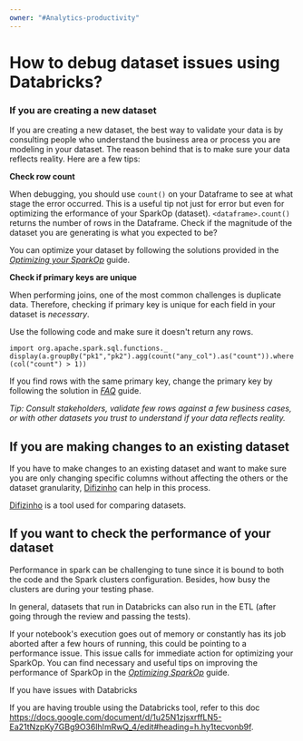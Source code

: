 ```yaml
---
owner: "#Analytics-productivity"
---
```


# How to debug dataset issues using Databricks?

### If you are creating a new dataset

If you are creating a new dataset, the best way to validate your data is by consulting people who understand the business area or process you are modeling in your dataset. The reason behind that is to make sure your data reflects reality. Here are a few tips:

**Check row count**

When debugging, you should use `count()` on your Dataframe to see at what stage the error occurred. This is a useful tip not just for error but even for optimizing the erformance of your SparkOp (dataset).
`<dataframe>.count()` returns the number of rows in the Dataframe.
Check if the magnitude of the dataset you are generating is what you expected to be?

You can optimize your dataset by following the solutions provided in the *[Optimizing your SparkOp](../../data-users/etl_users/optimizing_your_sparkop.md)* guide.

**Check if primary keys are unique**

When performing joins, one of the most common challenges is duplicate data. Therefore, checking if primary key is unique for each field in your dataset is _*necessary*_.

Use the following code and make sure it doesn't return any rows.

`import org.apache.spark.sql.functions._
display(a.groupBy("pk1","pk2").agg(count("any_col").as("count")).where(col("count") > 1))`

If you find rows with the same primary key, change the primary key by following the solution in *[FAQ](https://github.com/nubank/data-platform-docs/blob/44273252d2539997db1366575dc8298b4bc91705/data-users/FAQs/dataset-series.md#how-can-i-change-the-primary-key)* guide.

_*Tip: Consult stakeholders, validate few rows against a few business cases, or with other datasets you trust to understand if your data reflects reality.*_

## If you are making changes to an existing dataset

If you have to make changes to an existing dataset and want to make sure you are only changing specific columns without affecting the others or the dataset granularity, [Difizinho](https://github.com/nubank/difizinho/blob/master/docs/GUIDE.md) can help in this process.

[Difizinho](https://github.com/nubank/difizinho/blob/master/docs/GUIDE.md) is a tool used for comparing datasets.

## If you want to check the performance of your dataset

Performance in spark can be challenging to tune since it is bound to both the code and the Spark clusters configuration. Besides, how busy the clusters are during your testing phase.

In general, datasets that run in Databricks can also run in the ETL (after going through the review and passing the tests).

If your notebook's execution goes out of memory or constantly has its job aborted after a few hours of running, this could be pointing to a performance issue. This issue calls for immediate action for optimizing your SparkOp. You can find necessary and useful tips on improving the performance of SparkOp in the _*[Optimizing SparkOp](../../data-users/etl_users/optimizing_your_sparkop.md)*_ guide.

If you have issues with Databricks

If you are having trouble using the Databricks tool, refer to this doc https://docs.google.com/document/d/1u25N1zjsxrffLN5-Ea21tNzpKy7GBg9O36lhImRwQ_4/edit#heading=h.hy1tecvonb9f.
